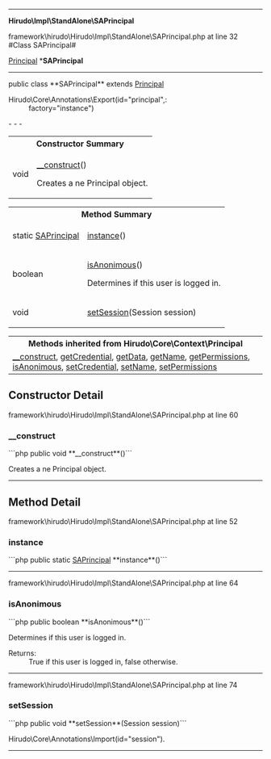 - - -

**Hirudo\Impl\StandAlone\SAPrincipal**
<div class="location">framework\hirudo\Hirudo\Impl\StandAlone\SAPrincipal.php at line 32</div>
#Class SAPrincipal#

<a href="https://github.com/JeyDotC/Hirudo-docs/blob/master/hirudo/core/context/principal.html">Principal</a>
    ***SAPrincipal**


- - -

<p class="signature">public  class **SAPrincipal**
extends <a href="https://github.com/JeyDotC/Hirudo-docs/blob/master/hirudo/core/context/principal.html">Principal</a>

</p>

<div class="comment" id="overview_description"><p></p></div>

<dl>
<dt>Hirudo\Core\Annotations\Export(id="principal",:</dt>
<dd>factory="instance")</dd>
</dl>
- - -

<table id="summary_constructor">
<tr><th colspan="2">Constructor Summary</th></tr>
<tr>
<td class="type"> void</td>
<td class="description"><p class="name"><a href="#__construct">__construct</a>()</p><p class="description">Creates a ne Principal object.</p></td>
</tr>
</table>

<table id="summary_method">
<tr><th colspan="2">Method Summary</th></tr>
<tr>
<td class="type">static  <a href="../../../hirudo/impl/standalone/saprincipal.html">SAPrincipal</a></td>
<td class="description"><p class="name"><a href="#instance">instance</a>()</p><p class="description"></p></td>
</tr>
<tr>
<td class="type"> boolean</td>
<td class="description"><p class="name"><a href="#isAnonimous">isAnonimous</a>()</p><p class="description">Determines if this user is logged in.</p></td>
</tr>
<tr>
<td class="type"> void</td>
<td class="description"><p class="name"><a href="#setSession">setSession</a>(Session session)</p><p class="description"></p></td>
</tr>
</table>

<table class="inherit">
<tr><th colspan="2">Methods inherited from Hirudo\Core\Context\Principal</th></tr>
<tr><td><a href="https://github.com/JeyDotC/Hirudo-docs/blob/master/hirudo/core/context/principal.html#__construct()">__construct</a>, <a href="https://github.com/JeyDotC/Hirudo-docs/blob/master/hirudo/core/context/principal.html#getCredential()">getCredential</a>, <a href="https://github.com/JeyDotC/Hirudo-docs/blob/master/hirudo/core/context/principal.html#getData()">getData</a>, <a href="https://github.com/JeyDotC/Hirudo-docs/blob/master/hirudo/core/context/principal.html#getName()">getName</a>, <a href="https://github.com/JeyDotC/Hirudo-docs/blob/master/hirudo/core/context/principal.html#getPermissions()">getPermissions</a>, <a href="https://github.com/JeyDotC/Hirudo-docs/blob/master/hirudo/core/context/principal.html#isAnonimous()">isAnonimous</a>, <a href="https://github.com/JeyDotC/Hirudo-docs/blob/master/hirudo/core/context/principal.html#setCredential()">setCredential</a>, <a href="https://github.com/JeyDotC/Hirudo-docs/blob/master/hirudo/core/context/principal.html#setName()">setName</a>, <a href="https://github.com/JeyDotC/Hirudo-docs/blob/master/hirudo/core/context/principal.html#setPermissions()">setPermissions</a></td></tr></table>

<h2 id="detail_method">Constructor Detail</h2>
<div class="location">framework\hirudo\Hirudo\Impl\StandAlone\SAPrincipal.php at line 60</div>
<h3 id="__construct()">__construct</h3>
```php
public  void **__construct**()```
<div class="details">
<p>Creates a ne Principal object.</p></div>

- - -

<h2 id="detail_method">Method Detail</h2>
<div class="location">framework\hirudo\Hirudo\Impl\StandAlone\SAPrincipal.php at line 52</div>
<h3 id="instance()">instance</h3>
```php
public static  <a href="../../../hirudo/impl/standalone/saprincipal.html">SAPrincipal</a> **instance**()```
<div class="details">
<p></p></div>

- - -

<div class="location">framework\hirudo\Hirudo\Impl\StandAlone\SAPrincipal.php at line 64</div>
<h3 id="isAnonimous()">isAnonimous</h3>
```php
public  boolean **isAnonimous**()```
<div class="details">
<p>Determines if this user is logged in.</p><dl>
<dt>Returns:</dt>
<dd>True if this user is logged in, false otherwise.</dd>
</dl>
</div>

- - -

<div class="location">framework\hirudo\Hirudo\Impl\StandAlone\SAPrincipal.php at line 74</div>
<h3 id="setSession()">setSession</h3>
```php
public  void **setSession**(Session session)```
<div class="details">
<p></p><dl>
<dt>Hirudo\Core\Annotations\Import(id="session").</dt>
</dl>
</div>

- - -

